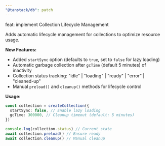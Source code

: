 ```yaml
---
"@tanstack/db": patch
---
```


feat: implement Collection Lifecycle Management

Adds automatic lifecycle management for collections to optimize resource usage.

**New Features:**

- Added `startSync` option (defaults to `true`, set to `false` for lazy loading)
- Automatic garbage collection after `gcTime` (default 5 minutes) of inactivity
- Collection status tracking: "idle" | "loading" | "ready" | "error" | "cleaned-up"
- Manual `preload()` and `cleanup()` methods for lifecycle control

**Usage:**

```typescript
const collection = createCollection({
  startSync: false, // Enable lazy loading
  gcTime: 300000, // Cleanup timeout (default: 5 minutes)
})

console.log(collection.status) // Current state
await collection.preload() // Ensure ready
await collection.cleanup() // Manual cleanup
```
